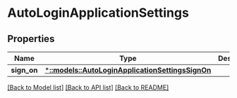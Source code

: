 # AutoLoginApplicationSettings

## Properties
Name | Type | Description | Notes
------------ | ------------- | ------------- | -------------
**sign_on** | [***::models::AutoLoginApplicationSettingsSignOn**](AutoLoginApplicationSettingsSignOn.md) |  | [optional] 

[[Back to Model list]](../README.md#documentation-for-models) [[Back to API list]](../README.md#documentation-for-api-endpoints) [[Back to README]](../README.md)


